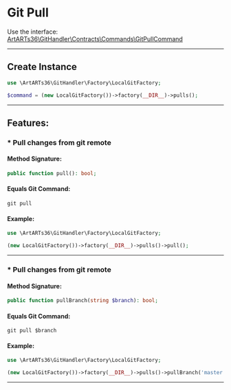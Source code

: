 # Git Pull

Use the interface: [ArtARTs36\GitHandler\Contracts\Commands\GitPullCommand](/Users/artem/PhpstormProjects/artarts36/libraries/git/src/Contracts/Commands/GitPullCommand.php)

---

## Create Instance

```php
use \ArtARTs36\GitHandler\Factory\LocalGitFactory;

$command = (new LocalGitFactory())->factory(__DIR__)->pulls();
```

---

## Features:

### * Pull changes from git remote

#### Method Signature:



```php
public function pull(): bool;
```

#### Equals Git Command:

`git pull`

#### Example:

```php
use \ArtARTs36\GitHandler\Factory\LocalGitFactory;

(new LocalGitFactory())->factory(__DIR__)->pulls()->pull();
```

---
### * Pull changes from git remote

#### Method Signature:



```php
public function pullBranch(string $branch): bool;
```

#### Equals Git Command:

`git pull $branch`

#### Example:

```php
use \ArtARTs36\GitHandler\Factory\LocalGitFactory;

(new LocalGitFactory())->factory(__DIR__)->pulls()->pullBranch('master');
```

---
